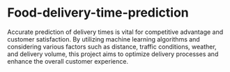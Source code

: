 # Food-delivery-time-prediction
 Accurate prediction of delivery times is vital for competitive advantage and customer satisfaction. By utilizing machine learning algorithms and considering various factors such as distance, traffic conditions, weather, and delivery volume, this project aims to optimize delivery processes and enhance the overall customer experience.
